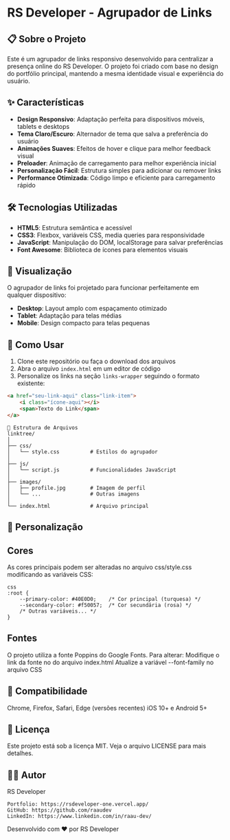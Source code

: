 # RS Developer - Agrupador de Links

## 📋 Sobre o Projeto

Este é um agrupador de links responsivo desenvolvido para centralizar a presença online do RS Developer. O projeto foi criado com base no design do portfólio principal, mantendo a mesma identidade visual e experiência do usuário.

## ✨ Características

- **Design Responsivo**: Adaptação perfeita para dispositivos móveis, tablets e desktops
- **Tema Claro/Escuro**: Alternador de tema que salva a preferência do usuário
- **Animações Suaves**: Efeitos de hover e clique para melhor feedback visual
- **Preloader**: Animação de carregamento para melhor experiência inicial
- **Personalização Fácil**: Estrutura simples para adicionar ou remover links
- **Performance Otimizada**: Código limpo e eficiente para carregamento rápido

## 🛠️ Tecnologias Utilizadas

- **HTML5**: Estrutura semântica e acessível
- **CSS3**: Flexbox, variáveis CSS, media queries para responsividade
- **JavaScript**: Manipulação do DOM, localStorage para salvar preferências
- **Font Awesome**: Biblioteca de ícones para elementos visuais

## 📱 Visualização

O agrupador de links foi projetado para funcionar perfeitamente em qualquer dispositivo:

- **Desktop**: Layout amplo com espaçamento otimizado
- **Tablet**: Adaptação para telas médias
- **Mobile**: Design compacto para telas pequenas

## 🚀 Como Usar

1. Clone este repositório ou faça o download dos arquivos
2. Abra o arquivo `index.html` em um editor de código
3. Personalize os links na seção `links-wrapper` seguindo o formato existente:

```html
<a href="seu-link-aqui" class="link-item">
    <i class="ícone-aqui"></i>
    <span>Texto do Link</span>
</a>
```
```
📂 Estrutura de Arquivos
linktree/
│
├── css/
│   └── style.css          # Estilos do agrupador
│
├── js/
│   └── script.js          # Funcionalidades JavaScript
│
├── images/
│   ├── profile.jpg        # Imagem de perfil
│   └── ...                # Outras imagens
│
└── index.html             # Arquivo principal
```

## 🔧 Personalização

## Cores

As cores principais podem ser alteradas no arquivo css/style.css modificando as variáveis CSS:
```
css
:root {
    --primary-color: #40E0D0;    /* Cor principal (turquesa) */
    --secondary-color: #f50057;  /* Cor secundária (rosa) */
    /* Outras variáveis... */
}
```

## Fontes
O projeto utiliza a fonte Poppins do Google Fonts. Para alterar:
Modifique o link da fonte no <head> do arquivo index.html
Atualize a variável --font-family no arquivo CSS

## 📱 Compatibilidade
Chrome, Firefox, Safari, Edge (versões recentes)
iOS 10+ e Android 5+

## 📄 Licença
Este projeto está sob a licença MIT. Veja o arquivo LICENSE para mais detalhes.

## 👨‍💻 Autor
RS Developer

```
Portfolio: https://rsdeveloper-one.vercel.app/
GitHub: https://github.com/raaudev
LinkedIn: https://www.linkedin.com/in/raau-dev/
```

Desenvolvido com ❤️ por RS Developer
